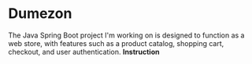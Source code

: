 # Dumezon
The Java Spring Boot project I'm working on is designed to function as a web store, with features such as a product catalog, shopping cart, checkout, and user authentication.
**Instruction**
